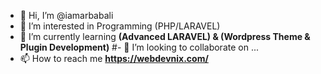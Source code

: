 - 👋 Hi, I’m @iamarbabali
- 👀 I’m interested in Programming (PHP/LARAVEL)
- 🌱 I’m currently learning **(Advanced LARAVEL) & (Wordpress Theme & Plugin Development)**
#- 💞️ I’m looking to collaborate on ...
- 📫 How to reach me **https://webdevnix.com/**

<!---
iamarbabali/iamarbabali is a ✨ special ✨ repository because its `README.md` (this file) appears on your GitHub profile.
You can click the Preview link to take a look at your changes.
--->
